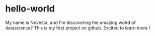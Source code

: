 # hello-world

My name is Novesta, and I'm discovering the amazing wolrd of datascience? This is my first project on github. 
Excited to learn more ! 
